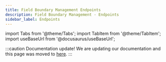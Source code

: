 ```yaml
---
title: Field Boundary Management Endpoints
description: Field Boundary Management - Endpoints
sidebar_label: Endpoints
---
```


[1]: /docs/field_boundary_management_endpoints

import Tabs from '@theme/Tabs';
import TabItem from '@theme/TabItem';
import useBaseUrl from '@docusaurus/useBaseUrl';


:::caution Documentation update!
We are updating our documentation and this page was moved to [here][1].
:::
